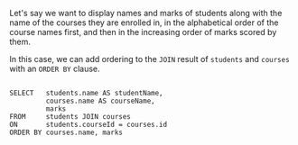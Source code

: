 Let's say we want to display names and marks of students along with the name of the courses they are enrolled in, in the alphabetical order of the course names first, and then in the increasing order of marks scored by them.

In this case, we can add ordering to the `JOIN` result of `students` and `courses` with an `ORDER BY` clause.

<codeblock language="sql" dbName="students2-v3.db" type="lesson">
<code>
SELECT   students.name AS studentName,
         courses.name AS courseName,
         marks
FROM     students JOIN courses
ON       students.courseId = courses.id
ORDER BY courses.name, marks
</code>
</codeblock>